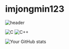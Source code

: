 # imjongmin123


![header](https://capsule-render.vercel.app/api?type=Venom&color=random&height=300&section=header&text=&fontSize=90)

![C](https://img.shields.io/badge/-C-black?style=flat-square&logo=c)
![C++](https://img.shields.io/badge/-C++-black?style=flat-square&logo=cplusplus)


![Your GitHub stats](https://github-readme-stats.vercel.app/api?username=imjongmin123&show_icons=true&theme=great-gatsby)
